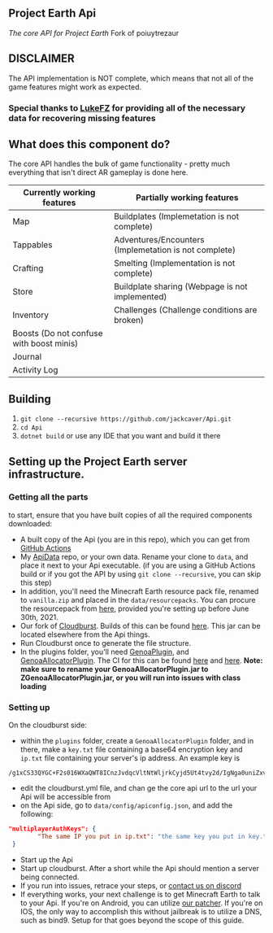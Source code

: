 ## Project Earth Api
*The core API for Project Earth*
Fork of poiuytrezaur

## DISCLAIMER
The API implementation is NOT complete, which means that not all of the game features might work as expected.
### Special thanks to [LukeFZ](https://github.com/LukeFZ) for providing all of the necessary data for recovering missing features

## What does this component do?
The core API handles the bulk of game functionality - pretty much everything that isn't direct AR gameplay is done here.

| Currently working features               | Partially working features                            | 
|------------------------------------------|-------------------------------------------------------|
| Map                                      | Buildplates (Implemetation is not complete)           |
| Tappables                                | Adventures/Encounters (Implemetation is not complete) |
| Crafting                                 | Smelting (Implementation is not complete)             |
| Store                                    | Buildplate sharing (Webpage is not implemented)       |
| Inventory                                | Challenges (Challenge conditions are broken)          |
| Boosts (Do not confuse with boost minis) |                                                       |
| Journal                                  |                                                       |
| Activity Log                             |                                                       |

## Building
1. `git clone --recursive https://github.com/jackcaver/Api.git`
2. `cd Api`
3. `dotnet build` or use any IDE that you want and build it there

## Setting up the Project Earth server infrastructure.

### Getting all the parts

to start, ensure that you have built copies of all the required components downloaded:
- A built copy of the Api (you are in this repo), which you can get from [GitHub Actions](https://github.com/jackcaver/Api/actions/workflows/build.yml)
- My [ApiData](https://github.com/jackcaver/ApiData) repo, or your own data. Rename your clone to `data`, and place it next to your Api executable. (if you are using a GitHub Actions build or if you got the API by using `git clone --recursive`, you can skip this step)
- In addition, you'll need the Minecraft Earth resource pack file, renamed to `vanilla.zip` and placed in the `data/resourcepacks`. You can procure the resourcepack from [here](https://cdn.mceserv.net/availableresourcepack/resourcepacks/dba38e59-091a-4826-b76a-a08d7de5a9e2-1301b0c257a311678123b9e7325d0d6c61db3c35), provided you're setting up before June 30th, 2021.
- Our fork of [Cloudburst](https://github.com/Project-Earth-Team/Server). Builds of this can be found [here](https://ci.rtm516.co.uk/job/ProjectEarth/job/Server/job/earth-inventory/). This jar can be located elsewhere from the Api things.
- Run Cloudburst once to generate the file structure.
- In the plugins folder, you'll need [GenoaPlugin](https://github.com/jackcaver/GenoaPlugin), and [GenoaAllocatorPlugin](https://github.com/jackcaver/GenoaAllocatorPlugin). The CI for this can be found [here](https://github.com/jackcaver/GenoaPlugin/actions/workflows/CI.yml) and [here](https://github.com/jackcaver/GenoaAllocatorPlugin/actions/workflows/CI.yml). **Note: make sure to rename your GenoaAllocatorPlugin.jar to ZGenoaAllocatorPlugin.jar, or you will run into issues with class loading** 

### Setting up

On the cloudburst side:
- within the `plugins` folder, create a `GenoaAllocatorPlugin` folder, and in there, make a `key.txt` file containing a base64 encryption key and `ip.txt` file containing your server's ip address. An example key is
 ```
/g1xCS33QYGC+F2s016WXaQWT8ICnzJvdqcVltNtWljrkCyjd5Ut4tvy2d/IgNga0uniZxv/t0hELdZmvx+cdA==
```
- edit the cloudburst.yml file, and chan ge the core api url to the url your Api will be accessible from
- on the Api side, go to `data/config/apiconfig.json`, and add the following:
```json
"multiplayerAuthKeys": {
        "The same IP you put in ip.txt": "the same key you put in key.txt earlier"
 }
```
- Start up the Api
- Start up cloudburst. After a short while the Api should mention a server being connected.
- If you run into issues, retrace your steps, or [contact us on discord](https://discord.gg/Zf9aYZACU4)
- If everything works, your next challenge is to get Minecraft Earth to talk to your Api. If you're on Android, you can utilize [our patcher](https://github.com/Project-Earth-Team/PatcherApp). If you're on IOS, the only way to accomplish this without jailbreak is to utilize a DNS, such as bind9. Setup for that goes beyond the scope of this guide.


